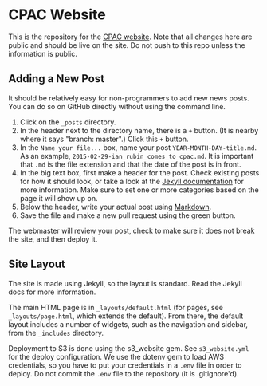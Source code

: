 CPAC Website
============

This is the repository for the
[CPAC website](http://www.castlepointanime.com). Note that all changes
here are public and should be live on the site. Do not push to this
repo unless the information is public.

Adding a New Post
-----------------

It should be relatively easy for non-programmers to add new news
posts. You can do so on GitHub directly without using the command
line.

1. Click on the `_posts` directory.
2. In the header next to the directory name, there is a `+`
   button. (It is nearby where it says "branch: master".) Click this
   `+` button.
3. In the `Name your file...` box, name your post
   `YEAR-MONTH-DAY-title.md`. As an example,
   `2015-02-29-ian_rubin_comes_to_cpac.md`. It is important that `.md`
   is the file extension and that the date of the post is in front.
4. In the big text box, first make a header for the post. Check
   existing posts for how it should look, or take a look at the
   [Jekyll documentation](http://jekyllrb.com/docs/frontmatter/) for
   more information. Make sure to set one or more categories based on
   the page it will show up on.
5. Below the header, write your actual post using
   [Markdown](http://daringfireball.net/projects/markdown/).
6. Save the file and make a new pull request using the green button.

The webmaster will review your post, check to make sure it does not
break the site, and then deploy it.

Site Layout
-----------

The site is made using Jekyll, so the layout is standard. Read the
Jekyll docs for more information.

The main HTML page is in `_layouts/default.html` (for pages, see
`_layouts/page.html`, which extends the default). From there, the
default layout includes a number of widgets, such as the navigation
and sidebar, from the `_includes` directory.

Deployment to S3 is done using the s3_website gem. See
`s3_website.yml` for the deploy configuration. We use the dotenv gem
to load AWS credentials, so you have to put your credentials in a
`.env` file in order to deploy. Do not commit the `.env` file to the
repository (it is .gitignore'd).
